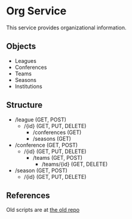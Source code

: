 Org Service
===========

This service provides organizational information.

## Objects
* Leagues
* Conferences
* Teams
* Seasons
* Institutions

## Structure
* /league (GET, POST)
  * /{id} (GET, PUT, DELETE)
    * /conferences (GET)
    * /seasons (GET)
* /conference (GET, POST)
  * /{id} (GET, PUT, DELETE)
    * /teams (GET, POST)
      * /teams/{id} (GET, DELETE)
* /season (GET, POST)
  * /{id} (GET, PUT, DELETE)

## References
Old scripts are at [the old repo](https://github.com/cohoe/OpenPuck/tree/45160b6e6987a6de2563b4bfd8b9e143553ea79c)